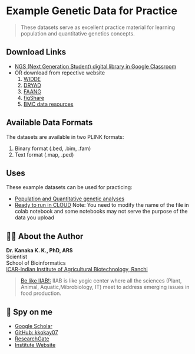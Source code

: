 # Example Genetic Data for Practice
>These datasets serve as excellent practice material for learning population and quantitative genetics concepts.
## Download Links
- [NGS (Next Generation Student) digital library in Google Classroom](https://classroom.google.com/u/0/w/NzIyMTI0MzIwNzQ5/tc/NzQwMDEyMDA5MjE1)
- OR download from repective website
  1. [WIDDE](http://widde.toulouse.inra.fr/widde/)
  2. [DRYAD](https://datadryad.org/search)
  3. [FAANG](https://data.faang.org/organism?sortTerm=id_number&sortDirection=desc)
  4. [figShare](https://figshare.com/category)
  5. [BMC data resources](https://bmcresnotes.biomedcentral.com/data-notes)

## Available Data Formats

The datasets are available in two PLINK formats:
1. Binary format (.bed, .bim, .fam)
2. Text format (.map, .ped)

## Uses

These example datasets can be used for practicing:
- [Population and Quantitative genetic analyses](https://github.com/kkokay07/pq-genetics)
- [Ready to run in CLOUD](https://github.com/kkokay07/GenomicClass_on_Cloud) Note: You need to modify the name of the file in colab notebook and some notebooks may not serve the purpose of the data you upload

## 👨‍🔬 About the Author

**Dr. Kanaka K. K., PhD, ARS**  
Scientist  
School of Bioinformatics  
[ICAR-Indian Institute of Agricultural Biotechnology, Ranchi](https://iiab.icar.gov.in/)
> [Be like IIAB!:](https://www.researchgate.net/publication/379512649_ICAR-IIAB_Annual_Report-_2023) IIAB is like yogic center where all the sciences (Plant, Animal, Aquatic,Mibrobiology, IT) meet to address emerging issues in food production.

## 🔎 Spy on me
- [Google Scholar](https://scholar.google.com/citations?hl=en&user=0dQ7Sf8AAAAJ&view_op=list_works&sortby=pubdate)
- [GitHub: kkokay07](https://github.com/kkokay07)
- [ResearchGate](https://www.researchgate.net/profile/Kanaka-K-K/research)
- [Institute Website](https://iiab.icar.gov.in/staff/dr-kanaka-k-k/)
